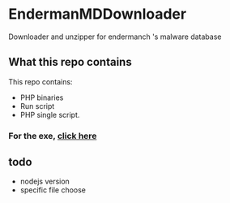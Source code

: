 # EndermanMDDownloader
Downloader and unzipper for endermanch 's malware database 
## What this repo contains
This repo contains:
- PHP binaries
- Run script
- PHP single script.
### For the exe, [click here](https://github.com/ShiSHcat/EndermanMDDownloader/releases)
## todo
- nodejs version
- specific file choose
